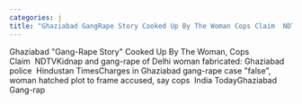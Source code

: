```yaml
---
categories: j
title: "Ghaziabad GangRape Story Cooked Up By The Woman Cops Claim  NDTV"
---
```

Ghaziabad "Gang-Rape Story" Cooked Up By The Woman, Cops Claim&nbsp;&nbsp;NDTVKidnap and gang-rape of Delhi woman fabricated: Ghaziabad police&nbsp;&nbsp;Hindustan TimesCharges in Ghaziabad gang-rape case "false", woman hatched plot to frame accused, say cops&nbsp;&nbsp;India TodayGhaziabad Gang-rap